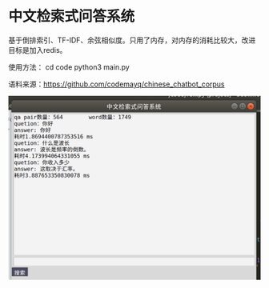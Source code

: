 # 中文检索式问答系统
基于倒排索引、TF-IDF、余弦相似度。只用了内存，对内存的消耗比较大，改进目标是加入redis。

使用方法：
cd code
python3 main.py

语料来源：https://github.com/codemayq/chinese_chatbot_corpus


![image](https://raw.githubusercontent.com/wdfgithub/Chinese-retrieval-QA-system/master/effect.png)
